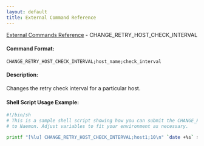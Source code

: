 ```yaml
---
layout: default
title: External Command Reference
---
```


<!--
************************************************
* AUTO GENERATED PAGE - USE ./update SCRIPT
************************************************
-->

<span class="glyphicon glyphicon-arrow-up"></span><a href="index.html"> External Commands Reference</a> - CHANGE_RETRY_HOST_CHECK_INTERVAL<br>


#### Command Format:

`CHANGE_RETRY_HOST_CHECK_INTERVAL;host_name;check_interval`

#### Description:

Changes the retry check interval for a particular host.

#### Shell Script Usage Example:

```sh
#!/bin/sh
# This is a sample shell script showing how you can submit the CHANGE_RETRY_HOST_CHECK_INTERVAL command
# to Naemon. Adjust variables to fit your environment as necessary.

printf "[%lu] CHANGE_RETRY_HOST_CHECK_INTERVAL;host1;10\n" `date +%s` > /var/lib/naemon/naemon.cmd
```



